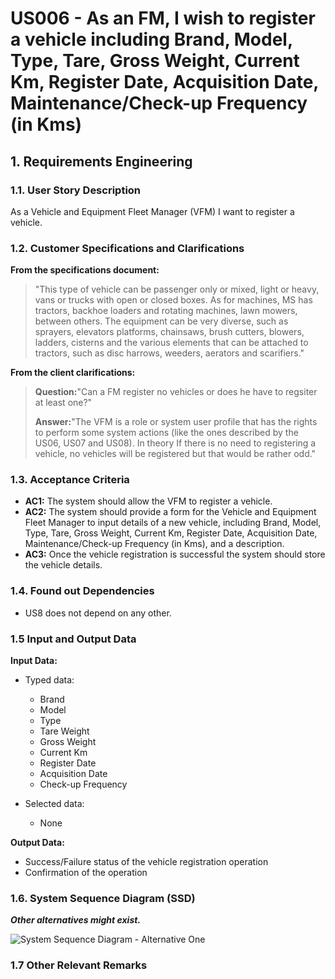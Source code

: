 # US006 - As an FM, I wish to register a vehicle including Brand, Model, Type, Tare, Gross Weight, Current Km, Register Date, Acquisition Date, Maintenance/Check-up Frequency (in Kms)


## 1. Requirements Engineering

### 1.1. User Story Description

As a Vehicle and Equipment Fleet Manager (VFM) I want to register a vehicle.

### 1.2. Customer Specifications and Clarifications 

**From the specifications document:**

> "This type of vehicle can be passenger only or mixed,
light or heavy, vans or trucks with open or closed boxes.
As for machines, MS has tractors, backhoe loaders and rotating machines, lawn mowers,
between others. The equipment can be very diverse, such as sprayers, elevators
platforms, chainsaws, brush cutters, blowers, ladders, cisterns and the various elements
that can be attached to tractors, such as disc harrows, weeders, aerators and scarifiers."



**From the client clarifications:**

> **Question:**"Can a FM register no vehicles or does he have to regsiter at least one?"
>
> **Answer:**"The VFM is a role or system user profile that has the rights to perform some system actions (like the ones described by the US06, US07 and US08). In theory If there is no need to registering a vehicle, no vehicles will be registered but that would be rather odd." 


### 1.3. Acceptance Criteria

* **AC1:** The system should allow the VFM to register a vehicle.
* **AC2:** The system should provide a form for the Vehicle and Equipment Fleet Manager to input details of a new vehicle, including Brand, Model, Type, Tare, Gross Weight, Current Km, Register Date, Acquisition Date, Maintenance/Check-up Frequency (in Kms), and a description.
* **AC3:** Once the vehicle registration is successful the system should store the vehicle details.

### 1.4. Found out Dependencies

*  US8 does not depend on any other.

### 1.5 Input and Output Data

**Input Data:**

* Typed data:
    * Brand
    * Model
    * Type
    * Tare Weight
    * Gross Weight
    * Current Km
    * Register Date
    * Acquisition Date
    * Check-up Frequency

* Selected data:
    * None

**Output Data:**

* Success/Failure status of the vehicle registration operation
* Confirmation of the operation

### 1.6. System Sequence Diagram (SSD)

**_Other alternatives might exist._**

![System Sequence Diagram - Alternative One](svg\us006-system-sequence-diagram-alternative-one-System_Sequence_Diagram__SSD____Alternative_One.svg)


### 1.7 Other Relevant Remarks
